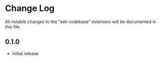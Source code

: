 # Change Log

All notable changes to the "ask-codebase" extension will be documented in this file.

## 0.1.0

- Initial release
